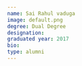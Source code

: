 ```yaml
---
name: Sai Rahul vaduga
image: default.png
degree: Dual Degree
designation: 
graduated year: 2017
bio:
type: alumni
---
```

